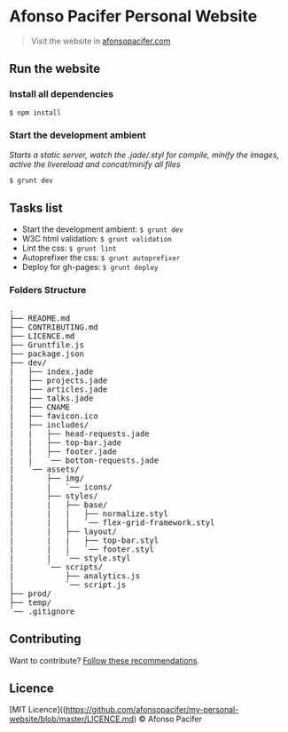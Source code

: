 # Afonso Pacifer Personal Website
> Visit the website in  [afonsopacifer.com](http://afonsopacifer.com/)

## Run the website

### Install all dependencies

```sh
$ npm install
```

### Start the development ambient
*Starts a static server, watch the .jade/.styl for compile, minify the images, active the livereload and concat/minify all files*

```sh
$ grunt dev
```

## Tasks list

- Start the development ambient: `$ grunt dev`
- W3C html validation: `$ grunt validation`
- Lint the css: `$ grunt lint`
- Autoprefixer the css: `$ grunt autoprefixer`
- Deploy for gh-pages: `$ grunt deploy`

### Folders Structure
<pre>
.
├── README.md
├── CONTRIBUTING.md
├── LICENCE.md
├── Gruntfile.js
├── package.json
├── dev/
|   ├── index.jade
|   ├── projects.jade
|   ├── articles.jade
|   ├── talks.jade
|   ├── CNAME
|   ├── favicon.ico
|   ├── includes/
|   |   ├── head-requests.jade
|   |   ├── top-bar.jade
|   |   ├── footer.jade
|   |   `── bottom-requests.jade
|   `── assets/
|       ├── img/
|       |   `── icons/
|       ├── styles/
|       |   ├── base/
|       |   |   ├── normalize.styl
|       |   |   `── flex-grid-framework.styl
|       |   ├── layout/
|       |   |   ├── top-bar.styl
|       |   |   `── footer.styl
|       |   `── style.styl
|       `── scripts/
|           ├── analytics.js
|           `── script.js
├── prod/
├── temp/
`── .gitignore
</pre>

## Contributing

Want to contribute? [Follow these recommendations](https://github.com/afonsopacifer/my-personal-website/blob/master/CONTRIBUTING.md).

## Licence

[MIT Licence]((https://github.com/afonsopacifer/my-personal-website/blob/master/LICENCE.md) © Afonso Pacifer
